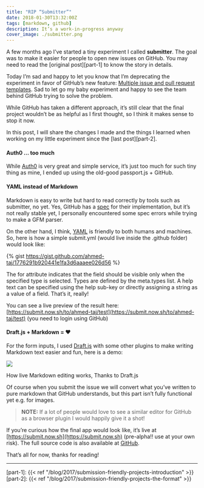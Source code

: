 ```yaml
---
title: "RIP “Submitter”"
date: 2018-01-30T13:32:00Z
tags: [markdown, github]
description: It’s a work-in-progress anyway
cover_image: ./submitter.png
---
```


A few months ago I’ve started a tiny experiment I called **submitter**. The goal was to make it easier for people to open new issues on GitHub. You may need to read the [original post][part-1] to know the story in details.

Today I’m sad and happy to let you know that I’m deprecating the experiment in favor of GitHub’s new feature: [Multiple issue and pull request templates](https://github.com/blog/2495-multiple-issue-and-pull-request-templates). Sad to let go my baby experiment and happy to see the team behind GitHub trying to solve the problem.

While GitHub has taken a different approach, it’s still clear that the final project wouldn’t be as helpful as I first thought, so I think it makes sense to stop it now.

In this post, I will share the changes I made and the things I learned when working on my little experiment since the [last post][part-2].

#### Auth0 … too much

While [Auth0](http://auth0.com/) is very great and simple service, it’s just too much for such tiny thing as mine, I ended up using the old-good passport.js + GitHub.

#### YAML instead of Markdown

Markdown is easy to write but hard to read correctly by tools such as submitter, no yet. Yes, GitHub has a [spec](https://github.github.com/gfm/) for their implementation, but it’s not really stable yet, I personally encountered some spec errors while trying to make a GFM parser.

On the other hand, I think, [YAML](http://yaml.org/) is friendly to both humans and machines. So, here is how a simple submit.yml (would live inside the .github folder) would look like:

{% gist https://gist.github.com/ahmed-taj/1776291b920441e1fa3d6aaaee026d56 %}

The for attribute indicates that the field should be visible only when the specified type is selected. Types are defined by the meta.types list. A help text can be specified using the help sub-key or directly assigning a string as a value of a field. That’s it, really!

You can see a live preview of the result here: [https://submit.now.sh/to/ahmed-taj/test](https://submit.now.sh/to/ahmed-taj/test) (you need to login using GitHub)

#### Draft.js + Markdown = ❤️

For the form inputs, I used [Draft.js](http://draftjs.org/) with some other plugins to make writing Markdown text easier and fun, here is a demo:

![](https://cdn-images-1.medium.com/max/719/1*TeNn2PgYvHv77hLB9BiXDQ.gif)<figcaption>How live Markdown editing works, Thanks to Draft.js</figcaption>

Of course when you submit the issue we will convert what you’ve written to pure markdown that GitHub understands, but this part isn’t fully functional yet e.g. for images.

> **NOTE:** If a lot of people would love to see a similar editor for GitHub as a browser plugin I would happily give it a shot!

If you’re curious how the final app would look like, it’s live at [https://submit.now.sh](https://submit.now.sh) (pre-alpha!! use at your own risk). The full source code is also available at [GitHub](https://github.com/ahmed-taj/submitter).

That’s all for now, thanks for reading!

---

[part-1]: {{< ref "/blog/2017/submission-friendly-projects-introduction" >}}
[part-2]: {{< ref "/blog/2017/submission-friendly-projects-the-format" >}}
